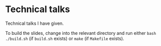 # Technical talks

Technical talks I have given.

To build the slides, change into the relevant directory and run either
`bash ./build.sh` (if `build.sh` exists) or `make` (if `Makefile` exists).

